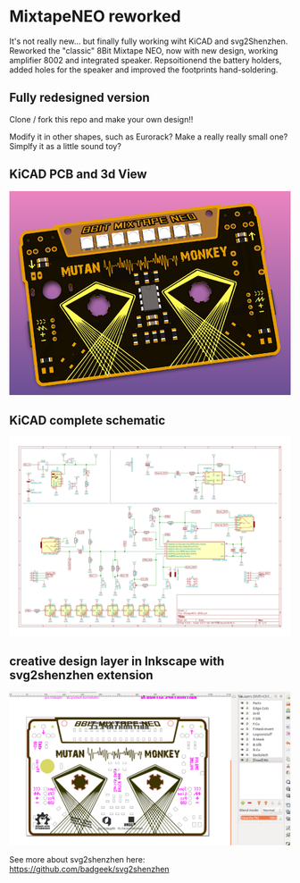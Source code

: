 # MixtapeNEO reworked
It's not really new... but finally fully working wiht KiCAD and svg2Shenzhen.
Reworked the "classic" 8Bit Mixtape NEO, now with new design, working amplifier 8002 and integrated speaker. Repsoitionend the battery holders, added holes for the speaker and improved the footprints hand-soldering.

## Fully redesigned version

Clone / fork this repo and make your own design!!

Modify it in other shapes, such as Eurorack? Make a really really small one? Simplfy it as a little sound toy?

## KiCAD PCB and 3d View

![](https://github.com/8BitMixtape/MutanMonkey_Mixtape3000/raw/master/photos/3d_mixtape_MutanMonkey.png)

## KiCAD complete schematic

![](https://github.com/8BitMixtape/MutanMonkey_Mixtape3000/raw/master/photos/schematics_v32.jpg)


## creative design layer in Inkscape with svg2shenzhen extension

![](https://github.com/8BitMixtape/MutanMonkey_Mixtape3000/raw/master/photos/inkscape_layers.png)

See more about svg2shenzhen here: https://github.com/badgeek/svg2shenzhen
